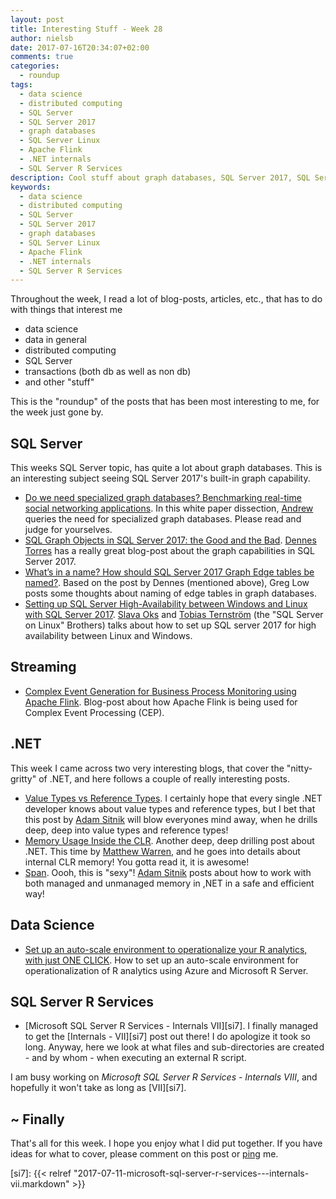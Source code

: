 ```yaml
---
layout: post
title: Interesting Stuff - Week 28
author: nielsb
date: 2017-07-16T20:34:07+02:00
comments: true
categories:
  - roundup
tags:
  - data science
  - distributed computing
  - SQL Server
  - SQL Server 2017
  - graph databases
  - SQL Server Linux
  - Apache Flink
  - .NET internals
  - SQL Server R Services
description: Cool stuff about graph databases, SQL Server 2017, SQL Server Linux, Apache Flink and other interesting goodies!
keywords:
  - data science
  - distributed computing
  - SQL Server
  - SQL Server 2017
  - graph databases
  - SQL Server Linux
  - Apache Flink
  - .NET internals
  - SQL Server R Services   
---
```


Throughout the week, I read a lot of blog-posts, articles, etc., that has to do with things that interest me

* data science
* data in general
* distributed computing
* SQL Server
* transactions (both db as well as non db)
* and other "stuff"

This is the "roundup" of the posts that has been most interesting to me, for the week just gone by. 

<!--more-->

## SQL Server

This weeks SQL Server topic, has quite a lot about graph databases. This is an interesting subject seeing SQL Server 2017's built-in graph capability.

* [Do we need specialized graph databases? Benchmarking real-time social networking applications][1]. In this white paper dissection, [Andrew][mp] queries the need for specialized graph databases. Please read and judge for yourselves.
* [SQL Graph Objects in SQL Server 2017: the Good and the Bad][2]. [Dennes Torres][3] has a really great blog-post about the graph capabilities in SQL Server 2017.
* [What’s in a name? How should SQL Server 2017 Graph Edge tables be named?][4]. Based on the post by Dennes (mentioned above), Greg Low posts some thoughts about naming of edge tables in graph databases.
* [Setting up SQL Server High-Availability between Windows and Linux with SQL Server 2017][5]. [Slava Oks][6] and [Tobias Ternström][7] (the "SQL Server on Linux" Brothers) talks about how to set up SQL server 2017 for high availability between Linux and Windows.

## Streaming

* [Complex Event Generation for Business Process Monitoring using Apache Flink][8]. Blog-post about how Apache Flink is being used for Complex Event Processing (CEP).

## .NET

This week I came across two very interesting blogs, that cover the "nitty-gritty" of .NET, and here follows a couple of really interesting posts.

* [Value Types vs Reference Types][9]. I certainly hope that every single .NET developer knows about value types and reference types, but I bet that this post by [Adam Sitnik][10] will blow everyones mind away, when he drills deep, deep into value types and reference types!
* [Memory Usage Inside the CLR][11]. Another deep, deep drilling post about .NET. This time by [Matthew Warren][11], and he goes into details about internal CLR memory! You gotta read it, it is awesome!
* [Span][12]. Oooh, this is "sexy"! [Adam Sitnik][10] posts about how to work with both managed and unmanaged memory in ,NET in a safe and efficient way!

## Data Science

* [Set up an auto-scale environment to operationalize your R analytics, with just ONE CLICK][13]. How to set up an auto-scale environment for operationalization of R analytics using Azure and Microsoft R Server.


## SQL Server R Services

* [Microsoft SQL Server R Services - Internals VII][si7]. I finally managed to get the [Internals - VII][si7] post out there! I do apologize it took so long. Anyway, here we look at what files and sub-directories are created - and by whom - when executing an external R script.

I am busy working on *Microsoft SQL Server R Services - Internals VIII*, and hopefully it won't take as long as [VII][si7].

## ~ Finally

That's all for this week. I hope you enjoy what I did put together. If you have ideas for what to cover, please comment on this post or [ping][ma] me.

[ma]: mailto:niels.it.berglund@gmail.com
[mp]: https://blog.acolyer.org
[iq]: https://www.infoq.com/
[ew]: http://sqlonice.com/
[re]: http://blog.revolutionanalytics.com
[sqsk]: https://www.sqlskills.com
[1]: https://blog.acolyer.org/2017/07/07/do-we-need-specialized-graph-databases-benchmarking-real-time-social-networking-applications/
[2]: https://www.red-gate.com/simple-talk/sql/t-sql-programming/sql-graph-objects-sql-server-2017-good-bad/
[3]: https://www.red-gate.com/simple-talk/author/dennes-torres/
[4]: http://sqlblog.com/blogs/greg_low/archive/2017/07/10/what-s-in-a-name-how-should-sql-server-2017-graph-edge-tables-be-named.aspx
[5]: https://channel9.msdn.com/Shows/Data-Exposed/Setting-up-SQL-Server-High-Availability-between-Windows-and-Linux-with-SQL-Server-2017
[6]: https://blogs.msdn.microsoft.com/slavao
[7]: https://azure.microsoft.com/en-us/blog/author/tobiast/
[8]: https://data-artisans.com/blog/complex-event-generation-business-process-monitoring-using-apache-flink
[9]: http://adamsitnik.com/Value-Types-vs-Reference-Types/
[10]: http://adamsitnik.com/
[11]: http://mattwarren.org
[12]: http://adamsitnik.com/Span/
[13]: https://blogs.msdn.microsoft.com/rserver/2017/07/07/set-up-an-auto-scale-environment-to-operationalize-your-r-analytics-with-just-one-click/
[si7]: {{< relref "2017-07-11-microsoft-sql-server-r-services---internals-vii.markdown" >}}
